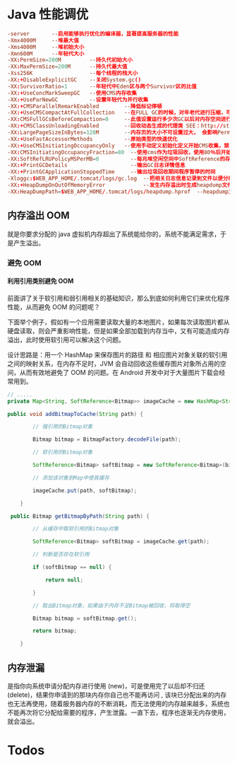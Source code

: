 # Java 性能调优

```conf
-server       --启用能够执行优化的编译器，显著提高服务器的性能
-Xmx4000M     --堆最大值
-Xms4000M     --堆初始大小
-Xmn600M      --年轻代大小
-XX:PermSize=200M         --持久代初始大小
-XX:MaxPermSize=200M      --持久代最大值
-Xss256K                  --每个线程的栈大小
-XX:+DisableExplicitGC    --关闭System.gc()
-XX:SurvivorRatio=1       --年轻代中Eden区与两个Survivor区的比值
-XX:+UseConcMarkSweepGC   --使用CMS内存收集
-XX:+UseParNewGC          --设置年轻代为并行收集
-XX:+CMSParallelRemarkEnabled        --降低标记停顿
-XX:+UseCMSCompactAtFullCollection   --在FULL GC的时候，对年老代进行压缩，可能会影响性能，但是可以消除碎片
-XX:CMSFullGCsBeforeCompaction=0     --此值设置运行多少次GC以后对内存空间进行压缩、整理
-XX:+CMSClassUnloadingEnabled        --回收动态生成的代理类 SEE：http://stackoverflow.com/questions/3334911/what-does-jvm-flag-cmsclassunloadingenabled-actually-do
-XX:LargePageSizeInBytes=128M        --内存页的大小不可设置过大， 会影响Perm的大小
-XX:+UseFastAccessorMethods          --原始类型的快速优化
-XX:+UseCMSInitiatingOccupancyOnly   --使用手动定义初始化定义开始CMS收集，禁止hostspot自行触发CMS GC
-XX:CMSInitiatingOccupancyFraction=80  --使用cms作为垃圾回收，使用80％后开始CMS收集
-XX:SoftRefLRUPolicyMSPerMB=0          --每兆堆空闲空间中SoftReference的存活时间
-XX:+PrintGCDetails                    --输出GC日志详情信息
-XX:+PrintGCApplicationStoppedTime     --输出垃圾回收期间程序暂停的时间
-Xloggc:$WEB_APP_HOME/.tomcat/logs/gc.log  --把相关日志信息记录到文件以便分析.
-XX:+HeapDumpOnOutOfMemoryError            --发生内存溢出时生成heapdump文件
-XX:HeapDumpPath=$WEB_APP_HOME/.tomcat/logs/heapdump.hprof  --heapdump文件地址
```

## 内存溢出 OOM

就是你要求分配的 java 虚拟机内存超出了系统能给你的，系统不能满足需求，于是产生溢出。

### 避免 OOM

#### 利用引用类别避免 OOM

前面讲了关于软引用和弱引用相关的基础知识，那么到底如何利用它们来优化程序性能，从而避免 OOM 的问题呢？

下面举个例子，假如有一个应用需要读取大量的本地图片，如果每次读取图片都从硬盘读取，则会严重影响性能，但是如果全部加载到内存当中，又有可能造成内存溢出，此时使用软引用可以解决这个问题。

设计思路是：用一个 HashMap 来保存图片的路径 和 相应图片对象关联的软引用之间的映射关系，在内存不足时，JVM 会自动回收这些缓存图片对象所占用的空间，从而有效地避免了 OOM 的问题。在 Android 开发中对于大量图片下载会经常用到。

```java
// .....
private Map<String, SoftReference<Bitmap>> imageCache = new HashMap<String, SoftReference<Bitmap>>();

public void addBitmapToCache(String path) {

        // 强引用的Bitmap对象

        Bitmap bitmap = BitmapFactory.decodeFile(path);

        // 软引用的Bitmap对象

        SoftReference<Bitmap> softBitmap = new SoftReference<Bitmap>(bitmap);

        // 添加该对象到Map中使其缓存

        imageCache.put(path, softBitmap);

    }

 public Bitmap getBitmapByPath(String path) {

        // 从缓存中取软引用的Bitmap对象

        SoftReference<Bitmap> softBitmap = imageCache.get(path);

        // 判断是否存在软引用

        if (softBitmap == null) {

            return null;

        }

        // 取出Bitmap对象，如果由于内存不足Bitmap被回收，将取得空

        Bitmap bitmap = softBitmap.get();

        return bitmap;

    }
```

## 内存泄漏

是指你向系统申请分配内存进行使用 (new)，可是使用完了以后却不归还 (delete)，结果你申请到的那块内存你自己也不能再访问 , 该块已分配出来的内存也无法再使用，随着服务器内存的不断消耗，而无法使用的内存越来越多，系统也不能再次将它分配给需要的程序，产生泄露。一直下去，程序也逐渐无内存使用，就会溢出。

# Todos
